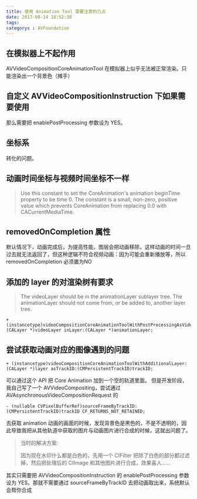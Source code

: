 ```yaml
---
title: 使用 Animation Tool 需要注意的几点
date: 2017-08-14 18:52:38
tags:
categorys : AVFoundation
---
```



## 在模拟器上不起作用
AVVideoCompositionCoreAnimationTool 在模拟器上似乎无法被正常渲染。只能渲染出一个背景色（摊手）

## 自定义 AVVideoCompositionInstruction 下如果需要使用
那么需要把 enablePostProcessing 参数设为 YES。

## 坐标系
转化的问题。

## 动画时间坐标与视频时间坐标不一样
>Use this constant to set the CoreAnimation's animation beginTime property to be time 0.
The constant is a small, non-zero, positive value which prevents CoreAnimation from replacing 0.0 with CACurrentMediaTime.

## removedOnCompletion 属性
默认情况下，动画完成后，为提高性能，图层会把动画移除，这样动画的时间一旦过去就无法返回了，但这种逻辑不符合视频动画：因为可能会重新播放等，所以 removedOnCompletion 必须置为NO

## 添加的 layer 的对渲染树有要求

>The videoLayer should be in the animationLayer sublayer tree. The animationLayer should not come from, or be added to, another layer tree.

	+(instancetype)videoCompositionCoreAnimationToolWithPostProcessingAsVideoLayer:(CALayer *)videoLayer inLayer:(CALayer *)animationLayer;
	
## 尝试获取动画对应的图像遇到的问题

	+ (instancetype)videoCompositionCoreAnimationToolWithAdditionalLayer:(CALayer *)layer asTrackID:(CMPersistentTrackID)trackID;

可以通过这个 API 把 Core Animation 加到一个空的轨道里面。
但是开发阶段，我自己写了一个 AVVideoCompositing，尝试通过 AVAsynchronousVideoCompositionRequest 的

	- (nullable CVPixelBufferRef)sourceFrameByTrackID:(CMPersistentTrackID)trackID CF_RETURNS_NOT_RETAINED;
去获取 animation 动画的画面的时候，发现背景色是黑色的，不是不透明的，因此导致我把从其他轨道中获取的图片与动画图片进行合成的时候，这就出问题了。

>当时的解决方案:
>
>因为现在水印什么都是白色的，先用一个 CIFilter 把除了白色的部分都过滤掉，然后把处理后的 CIImage 和其他图片进行合成，效果喜人……

其实只需要把 AVVideoCompositionInstruction 的 enablePostProcessing 参数设为 YES。那就不需要通过 sourceFrameByTrackID 去把动画取出来，系统默认会帮你合成



